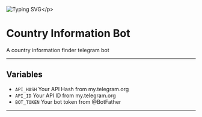 ![Typing SVG](https://readme-typing-svg.herokuapp.com/?lines=𝗧𝗛𝗜𝗦+𝗜𝗦+𝗖𝗢𝗨𝗡𝗧𝗥𝗬𝗜𝗡𝗙𝗢+𝗕𝗢𝗧!;𝗖𝗥𝗘𝗔𝗧𝗘𝗗+𝗕𝗬+𝗦𝗬𝗡𝗔𝗫+𝗕𝗢𝗧𝗦™;𝗔+𝗣𝗢𝗪𝗘𝗥𝗙𝗨𝗟𝗟+𝗧𝗚+𝗕𝗢𝗧!)</p>
<p align="center">





# Country Information Bot
A country information finder telegram bot

---

## Variables

- `API_HASH` Your API Hash from my.telegram.org
- `API_ID` Your API ID from my.telegram.org
- `BOT_TOKEN` Your bot token from @BotFather

---

